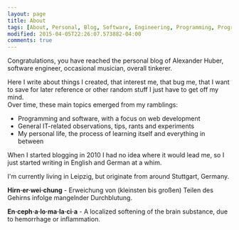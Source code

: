 ```yaml
---
layout: page
title: About
tags: [About, Personal, Blog, Software, Engineering, Programming, Programming Languages, Ruby, Rails, Ruby on Rails]
modified: 2015-04-05T22:26:07.573882-04:00
comments: true
---
```


Congratulations, you have reached the personal blog of Alexander Huber, software engineer, occasional musician, overall tinkerer.  

Here I write about things I created, that interest me, that bug me, that I want to save for later reference or other random stuff I just have to get off my mind.  
Over time, these main topics emerged from my ramblings:

* Programming and software, with a focus on web development
* General IT-related observations, tips, rants and experiments
* My personal life, the process of learning itself and everything in between

When I started blogging in 2010 I had no idea where it would lead me, so I just started writing in English and German at a whim.

I\'m currently living in Leipzig, but originate from around Stuttgart, Germany.

**Hirn·er·wei·chung** - Erweichung von (kleinsten bis großen) Teilen des Gehirns infolge mangelnder Durchblutung.

**En·ceph·a·lo·ma·la·ci·a** - A localized softening of the brain substance, due to hemorrhage or inflammation.
